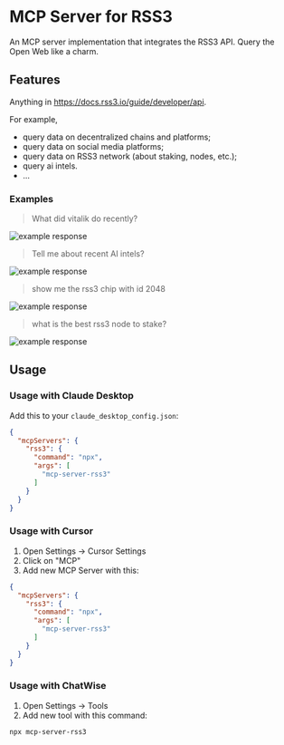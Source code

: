 # MCP Server for RSS3

An MCP server implementation that integrates the RSS3 API. Query the Open Web like a charm.

## Features

Anything in <https://docs.rss3.io/guide/developer/api>.

For example,

- query data on decentralized chains and platforms;
- query data on social media platforms;
- query data on RSS3 network (about staking, nodes, etc.);
- query ai intels.
- ...

### Examples

> What did vitalik do recently?

![example response](https://github.com/user-attachments/assets/072b812a-42ea-41ad-ac49-2e271b9d02ff)

> Tell me about recent AI intels?

![example response](https://github.com/user-attachments/assets/e85a79ee-891f-4c19-aadb-d2c89cf76796)

> show me the rss3 chip with id 2048

![example response](https://github.com/user-attachments/assets/19eace63-7ae4-4599-81ca-10516ca0e8e6)

> what is the best rss3 node to stake?

![example response](https://github.com/user-attachments/assets/c014cacf-b284-491a-b1b4-fd1a61767133)

## Usage

### Usage with Claude Desktop

Add this to your `claude_desktop_config.json`:

```json
{
  "mcpServers": {
    "rss3": {
      "command": "npx",
      "args": [
        "mcp-server-rss3"
      ]
    }
  }
}
```

### Usage with Cursor

1. Open Settings -> Cursor Settings
2. Click on "MCP"
3. Add new MCP Server with this:

```json
{
  "mcpServers": {
    "rss3": {
      "command": "npx",
      "args": [
        "mcp-server-rss3"
      ]
    }
  }
}
```

### Usage with ChatWise

1. Open Settings -> Tools
2. Add new tool with this command:

```
npx mcp-server-rss3
```
